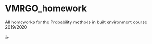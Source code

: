 # VMRGO_homework
All homeworks for the Probability methods in built environment course 2019/2020

☕
